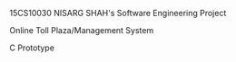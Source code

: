 15CS10030 NISARG SHAH's Software Engineering Project

Online Toll Plaza/Management System

C Prototype
